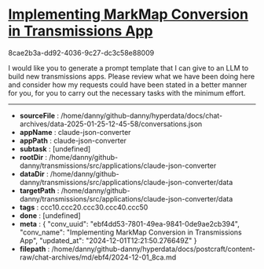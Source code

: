 # [Implementing MarkMap Conversion in Transmissions App](https://claude.ai/chat/ebf4dd53-7801-49ea-9841-0de9ae2cb394)

8cae2b3a-dd92-4036-9c27-dc3c58e88009

I would like you to generate a prompt template that I can give to an LLM to build new transmissions apps. Please review what we have been doing here and consider how my requests could have been stated in a better manner for you, for you to carry out the necessary tasks with the minimum effort.

---

* **sourceFile** : /home/danny/github-danny/hyperdata/docs/chat-archives/data-2025-01-25-12-45-58/conversations.json
* **appName** : claude-json-converter
* **appPath** : claude-json-converter
* **subtask** : [undefined]
* **rootDir** : /home/danny/github-danny/transmissions/src/applications/claude-json-converter
* **dataDir** : /home/danny/github-danny/transmissions/src/applications/claude-json-converter/data
* **targetPath** : /home/danny/github-danny/transmissions/src/applications/claude-json-converter/data
* **tags** : ccc10.ccc20.ccc30.ccc40.ccc50
* **done** : [undefined]
* **meta** : {
  "conv_uuid": "ebf4dd53-7801-49ea-9841-0de9ae2cb394",
  "conv_name": "Implementing MarkMap Conversion in Transmissions App",
  "updated_at": "2024-12-01T12:21:50.276649Z"
}
* **filepath** : /home/danny/github-danny/hyperdata/docs/postcraft/content-raw/chat-archives/md/ebf4/2024-12-01_8ca.md